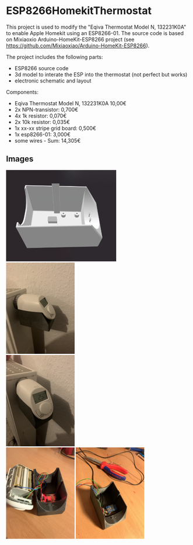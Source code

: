 # ESP8266HomekitThermostat

This project is used to modify the "Eqiva Thermostat Model N, 132231K0A" to enable Apple Homekit using an ESP8266-01.
The source code is based on Mixiaoxio Arduino-HomeKit-ESP8266 project (see https://github.com/Mixiaoxiao/Arduino-HomeKit-ESP8266).

The project includes the following parts:
  - ESP8266 source code
  - 3d model to interate the ESP into the thermostat (not perfect but works)
  - electronic schematic and layout
  
Components:
  - Eqiva Thermostat Model N, 132231K0A   10,00€
  - 2x NPN-transistor:                    0,700€
  - 4x 1k resistor:                       0,070€
  - 2x 10k resistor:                      0,035€
  - 1x xx-xx stripe grid board:           0,500€
  - 1x esp8266-01:                        3,000€
  - some wires                            -
  Sum:                                    14,305€
  
## Images
 <div class="row">
  <div class="column">
    <img src="https://github.com/TobiasNiggemeyer/ESP8266HomekitThermostat/blob/main/electronicHousing/electronicHousing.png" height="250">
  </div>
  <div class="column">
    <img src="https://github.com/TobiasNiggemeyer/ESP8266HomekitThermostat/blob/main/electronicHousing/mountedThermostat_0.jpg" height="250">
  </div>
  <div class="column">
    <img src="https://github.com/TobiasNiggemeyer/ESP8266HomekitThermostat/blob/main/electronicHousing/mountedThermostat_1.jpg" height="250">
  </div>
</div> 


<img src="https://github.com/TobiasNiggemeyer/ESP8266HomekitThermostat/blob/main/electronicHousing/openHousing_0.jpg" height="250">
<img src="https://github.com/TobiasNiggemeyer/ESP8266HomekitThermostat/blob/main/electronicHousing/openHousing_1.jpg" height="250">

